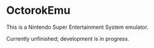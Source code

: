 # OctorokEmu 

This is a Nintendo Super Entertainment System emulator.

Currently unfinished; development is in progress. 
